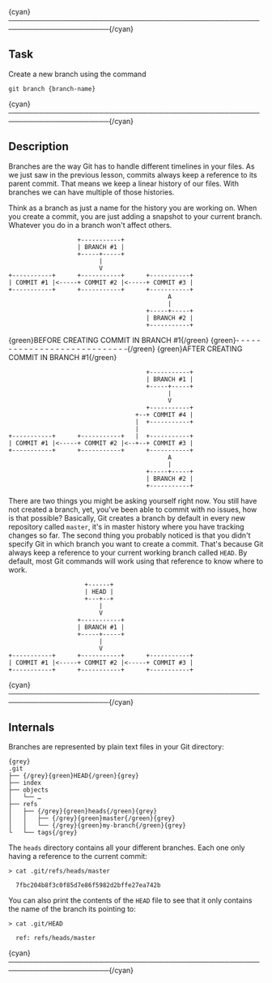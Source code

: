 {cyan}──────────────────────────────────────────────────────────────────────{/cyan}

## Task

Create a new branch using the command
```
git branch {branch-name}
```

{cyan}──────────────────────────────────────────────────────────────────────{/cyan}

## Description

Branches are the way Git has to handle different timelines in your files. As we just saw in the previous lesson, commits always keep a reference to its parent commit. That means we keep a linear history of our files. With branches we can have multiple of those histories.

Think as a branch as just a name for the history you are working on. When you create a commit, you are just adding a snapshot to your current branch. Whatever you do in a branch won't affect others.

```
                   +-----------+
                   | BRANCH #1 |
                   +-----+-----+
                         |
                         V
+-----------+      +-----------+      +-----------+
| COMMIT #1 |<-----+ COMMIT #2 |<-----+ COMMIT #3 |
+-----------+      +-----------+      +-----------+
                                            A
                                            |
                                      +-----+-----+
                                      | BRANCH #2 |
                                      +-----------+
```
{green}BEFORE CREATING COMMIT IN BRANCH #1{/green}
{green}- - - - - - - - - - - - - - - - - - - - - - - - - - - -{/green}
{green}AFTER CREATING COMMIT IN BRANCH #1{/green}
```
                                      +-----------+
                                      | BRANCH #1 |
                                      +-----+-----+
                                            |
                                            V
                                      +-----------+
                                   +--+ COMMIT #4 |
                                   |  +-----------+
                                   |
+-----------+      +-----------+   |  +-----------+
| COMMIT #1 |<-----+ COMMIT #2 |<--+--+ COMMIT #3 |
+-----------+      +-----------+      +-----------+
                                            A
                                            |
                                      +-----+-----+
                                      | BRANCH #2 |
                                      +-----------+
```

There are two things you might be asking yourself right now. You still have not created a branch, yet, you've been able to commit with no issues, how is that possible? Basically, Git creates a branch by default in every new repository called `master`, it's in master history where you have tracking changes so far. The second thing you probably noticed is that you didn't specify Git in which branch you want to create a commit. That's because Git always keep a reference to your current working branch called `HEAD`. By default, most Git commands will work using that reference to know where to work.

```
                     +------+
                     | HEAD |
                     +---+--+
                         |
                         V
                   +-----------+
                   | BRANCH #1 |
                   +-----+-----+
                         |
                         V
+-----------+      +-----------+      +-----------+
| COMMIT #1 |<-----+ COMMIT #2 |<-----+ COMMIT #3 |
+-----------+      +-----------+      +-----------+
```

{cyan}──────────────────────────────────────────────────────────────────────{/cyan}

## Internals

Branches are represented by plain text files in your Git directory:

    {grey}
    .git
    ├── {/grey}{green}HEAD{/green}{grey}
    ├── index
    ├── objects
    │   └── …
    ├── refs
    │   ├── {/grey}{green}heads{/green}{grey}
    │   │   ├── {/grey}{green}master{/green}{grey}
    │   │   └── {/grey}{green}my-branch{/green}{grey}
    └   └── tags{/grey}

The `heads` directory contains all your different branches. Each one only having a reference to the current commit:

```
> cat .git/refs/heads/master

  7fbc204b8f3c0f85d7e86f5982d2bffe27ea742b
```

You can also print the contents of the `HEAD` file to see that it only contains the name of the branch its pointing to:

```
> cat .git/HEAD

  ref: refs/heads/master
```

{cyan}──────────────────────────────────────────────────────────────────────{/cyan}
